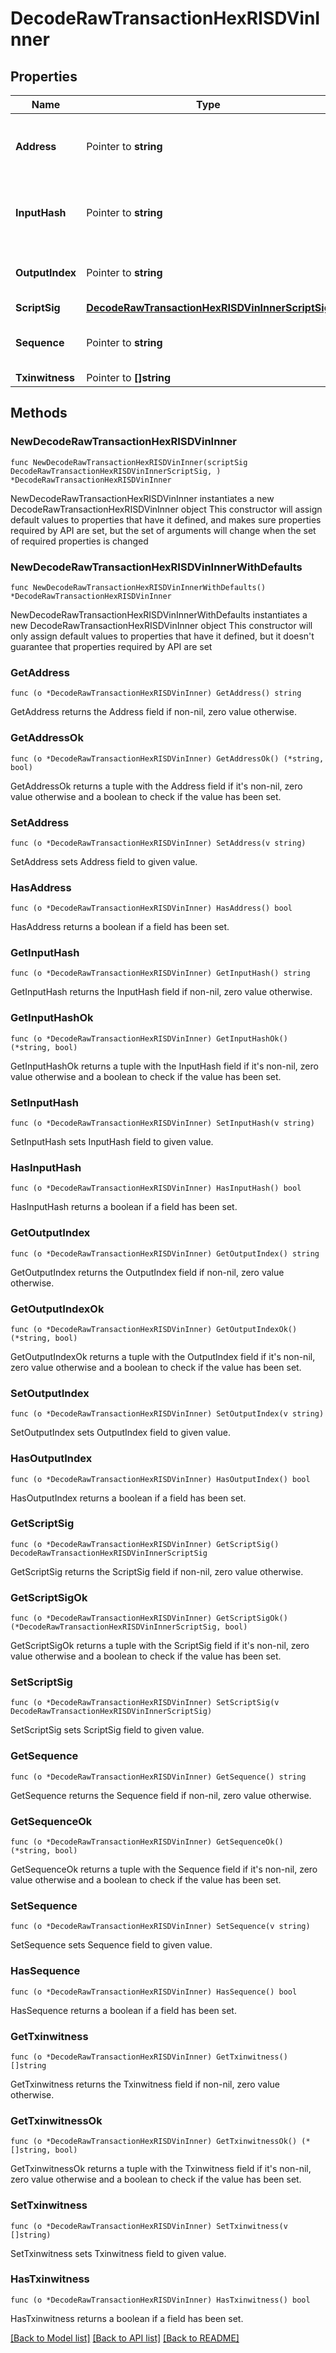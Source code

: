 # DecodeRawTransactionHexRISDVinInner

## Properties

Name | Type | Description | Notes
------------ | ------------- | ------------- | -------------
**Address** | Pointer to **string** | Represents the address which send/receive the amount | [optional] 
**InputHash** | Pointer to **string** | Represents the transaction inputs&#39; indentifier. | [optional] 
**OutputIndex** | Pointer to **string** | Defines the output index of a transaction. | [optional] 
**ScriptSig** | [**DecodeRawTransactionHexRISDVinInnerScriptSig**](DecodeRawTransactionHexRISDVinInnerScriptSig.md) |  | 
**Sequence** | Pointer to **string** | Represents the script sequence number. | [optional] 
**Txinwitness** | Pointer to **[]string** |  | [optional] 

## Methods

### NewDecodeRawTransactionHexRISDVinInner

`func NewDecodeRawTransactionHexRISDVinInner(scriptSig DecodeRawTransactionHexRISDVinInnerScriptSig, ) *DecodeRawTransactionHexRISDVinInner`

NewDecodeRawTransactionHexRISDVinInner instantiates a new DecodeRawTransactionHexRISDVinInner object
This constructor will assign default values to properties that have it defined,
and makes sure properties required by API are set, but the set of arguments
will change when the set of required properties is changed

### NewDecodeRawTransactionHexRISDVinInnerWithDefaults

`func NewDecodeRawTransactionHexRISDVinInnerWithDefaults() *DecodeRawTransactionHexRISDVinInner`

NewDecodeRawTransactionHexRISDVinInnerWithDefaults instantiates a new DecodeRawTransactionHexRISDVinInner object
This constructor will only assign default values to properties that have it defined,
but it doesn't guarantee that properties required by API are set

### GetAddress

`func (o *DecodeRawTransactionHexRISDVinInner) GetAddress() string`

GetAddress returns the Address field if non-nil, zero value otherwise.

### GetAddressOk

`func (o *DecodeRawTransactionHexRISDVinInner) GetAddressOk() (*string, bool)`

GetAddressOk returns a tuple with the Address field if it's non-nil, zero value otherwise
and a boolean to check if the value has been set.

### SetAddress

`func (o *DecodeRawTransactionHexRISDVinInner) SetAddress(v string)`

SetAddress sets Address field to given value.

### HasAddress

`func (o *DecodeRawTransactionHexRISDVinInner) HasAddress() bool`

HasAddress returns a boolean if a field has been set.

### GetInputHash

`func (o *DecodeRawTransactionHexRISDVinInner) GetInputHash() string`

GetInputHash returns the InputHash field if non-nil, zero value otherwise.

### GetInputHashOk

`func (o *DecodeRawTransactionHexRISDVinInner) GetInputHashOk() (*string, bool)`

GetInputHashOk returns a tuple with the InputHash field if it's non-nil, zero value otherwise
and a boolean to check if the value has been set.

### SetInputHash

`func (o *DecodeRawTransactionHexRISDVinInner) SetInputHash(v string)`

SetInputHash sets InputHash field to given value.

### HasInputHash

`func (o *DecodeRawTransactionHexRISDVinInner) HasInputHash() bool`

HasInputHash returns a boolean if a field has been set.

### GetOutputIndex

`func (o *DecodeRawTransactionHexRISDVinInner) GetOutputIndex() string`

GetOutputIndex returns the OutputIndex field if non-nil, zero value otherwise.

### GetOutputIndexOk

`func (o *DecodeRawTransactionHexRISDVinInner) GetOutputIndexOk() (*string, bool)`

GetOutputIndexOk returns a tuple with the OutputIndex field if it's non-nil, zero value otherwise
and a boolean to check if the value has been set.

### SetOutputIndex

`func (o *DecodeRawTransactionHexRISDVinInner) SetOutputIndex(v string)`

SetOutputIndex sets OutputIndex field to given value.

### HasOutputIndex

`func (o *DecodeRawTransactionHexRISDVinInner) HasOutputIndex() bool`

HasOutputIndex returns a boolean if a field has been set.

### GetScriptSig

`func (o *DecodeRawTransactionHexRISDVinInner) GetScriptSig() DecodeRawTransactionHexRISDVinInnerScriptSig`

GetScriptSig returns the ScriptSig field if non-nil, zero value otherwise.

### GetScriptSigOk

`func (o *DecodeRawTransactionHexRISDVinInner) GetScriptSigOk() (*DecodeRawTransactionHexRISDVinInnerScriptSig, bool)`

GetScriptSigOk returns a tuple with the ScriptSig field if it's non-nil, zero value otherwise
and a boolean to check if the value has been set.

### SetScriptSig

`func (o *DecodeRawTransactionHexRISDVinInner) SetScriptSig(v DecodeRawTransactionHexRISDVinInnerScriptSig)`

SetScriptSig sets ScriptSig field to given value.


### GetSequence

`func (o *DecodeRawTransactionHexRISDVinInner) GetSequence() string`

GetSequence returns the Sequence field if non-nil, zero value otherwise.

### GetSequenceOk

`func (o *DecodeRawTransactionHexRISDVinInner) GetSequenceOk() (*string, bool)`

GetSequenceOk returns a tuple with the Sequence field if it's non-nil, zero value otherwise
and a boolean to check if the value has been set.

### SetSequence

`func (o *DecodeRawTransactionHexRISDVinInner) SetSequence(v string)`

SetSequence sets Sequence field to given value.

### HasSequence

`func (o *DecodeRawTransactionHexRISDVinInner) HasSequence() bool`

HasSequence returns a boolean if a field has been set.

### GetTxinwitness

`func (o *DecodeRawTransactionHexRISDVinInner) GetTxinwitness() []string`

GetTxinwitness returns the Txinwitness field if non-nil, zero value otherwise.

### GetTxinwitnessOk

`func (o *DecodeRawTransactionHexRISDVinInner) GetTxinwitnessOk() (*[]string, bool)`

GetTxinwitnessOk returns a tuple with the Txinwitness field if it's non-nil, zero value otherwise
and a boolean to check if the value has been set.

### SetTxinwitness

`func (o *DecodeRawTransactionHexRISDVinInner) SetTxinwitness(v []string)`

SetTxinwitness sets Txinwitness field to given value.

### HasTxinwitness

`func (o *DecodeRawTransactionHexRISDVinInner) HasTxinwitness() bool`

HasTxinwitness returns a boolean if a field has been set.


[[Back to Model list]](../README.md#documentation-for-models) [[Back to API list]](../README.md#documentation-for-api-endpoints) [[Back to README]](../README.md)


